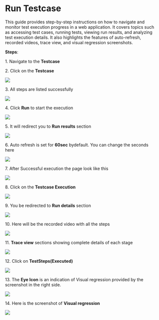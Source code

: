 

# Run Testcase



This guide provides step-by-step instructions on how to navigate and monitor test execution progress in a web application. It covers topics such as accessing test cases, running tests, viewing run results, and analyzing test execution details. It also highlights the features of auto-refresh, recorded videos, trace view, and visual regression screenshots.

**Steps**: 


1\. Navigate to the **Testcase**



2\. Click on the **Testcase**

![](https://ajeuwbhvhr.cloudimg.io/colony-recorder.s3.amazonaws.com/files/2024-02-29/99862d46-e66a-4bb2-9915-241ba3562bb3/ascreenshot.jpeg?tl_px=101,96&br_px=1284,757&force_format=png&width=1120.0&wat=1&wat_opacity=0.7&wat_gravity=northwest&wat_url=https://colony-recorder.s3.us-west-1.amazonaws.com/images/watermarks/FB923C_standard.png&wat_pad=524,277)



3\. All steps are listed successfully

![](https://ajeuwbhvhr.cloudimg.io/colony-recorder.s3.amazonaws.com/files/2024-02-29/82f8581e-6efd-4705-8553-cb125410150f/ascreenshot.jpeg?tl_px=190,131&br_px=1373,792&force_format=png&width=1120.0&wat=1&wat_opacity=0.7&wat_gravity=northwest&wat_url=https://colony-recorder.s3.us-west-1.amazonaws.com/images/watermarks/FB923C_standard.png&wat_pad=524,277)



4\. Click **Run** to start the execution

![](https://ajeuwbhvhr.cloudimg.io/colony-recorder.s3.amazonaws.com/files/2024-02-29/542d9e91-c57a-4efb-95f4-15d35df6a330/user_cropped_screenshot.jpeg?tl_px=737,0&br_px=1920,660&force_format=png&width=1120.0&wat=1&wat_opacity=0.7&wat_gravity=northwest&wat_url=https://colony-recorder.s3.us-west-1.amazonaws.com/images/watermarks/FB923C_standard.png&wat_pad=630,1)



5\. It will redirect you to **Run results** section

![](https://ajeuwbhvhr.cloudimg.io/colony-recorder.s3.amazonaws.com/files/2024-02-29/7fa0e6a9-d024-44ee-8bf8-d85a4f7f2011/user_cropped_screenshot.jpeg?tl_px=20,0&br_px=1203,660&force_format=png&width=1120.0&wat=1&wat_opacity=0.7&wat_gravity=northwest&wat_url=https://colony-recorder.s3.us-west-1.amazonaws.com/images/watermarks/FB923C_standard.png&wat_pad=524,237)



6\. Auto refresh is set for **60sec** bydefault. You can change the seconds here

![](https://ajeuwbhvhr.cloudimg.io/colony-recorder.s3.amazonaws.com/files/2024-02-29/a2908a04-0d15-43c9-8dff-c7e76154cc28/ascreenshot.jpeg?tl_px=608,0&br_px=1791,660&force_format=png&width=1120.0&wat=1&wat_opacity=0.7&wat_gravity=northwest&wat_url=https://colony-recorder.s3.us-west-1.amazonaws.com/images/watermarks/FB923C_standard.png&wat_pad=524,222)



7\. After Successful execution the page look like this

![](https://ajeuwbhvhr.cloudimg.io/colony-recorder.s3.amazonaws.com/files/2024-02-29/9b7ab0b5-e4a6-48dc-a2fc-8ddc095ae148/ascreenshot.jpeg?tl_px=96,102&br_px=1279,763&force_format=png&width=1120.0&wat=1&wat_opacity=0.7&wat_gravity=northwest&wat_url=https://colony-recorder.s3.us-west-1.amazonaws.com/images/watermarks/FB923C_standard.png&wat_pad=524,277)



8\. Click on the **Testcase Execution**

![](https://ajeuwbhvhr.cloudimg.io/colony-recorder.s3.amazonaws.com/files/2024-02-29/5ecbc8f9-ad85-4054-a45a-384d7d753c38/ascreenshot.jpeg?tl_px=194,1&br_px=1377,662&force_format=png&width=1120.0&wat=1&wat_opacity=0.7&wat_gravity=northwest&wat_url=https://colony-recorder.s3.us-west-1.amazonaws.com/images/watermarks/FB923C_standard.png&wat_pad=524,277)



9\. You be redirected to **Run details** section

![](https://ajeuwbhvhr.cloudimg.io/colony-recorder.s3.amazonaws.com/files/2024-02-29/fa1a4499-3477-44d6-8b32-a052df3ae8f7/user_cropped_screenshot.jpeg?tl_px=0,15&br_px=1182,676&force_format=png&width=1120.0&wat=1&wat_opacity=0.7&wat_gravity=northwest&wat_url=https://colony-recorder.s3.us-west-1.amazonaws.com/images/watermarks/FB923C_standard.png&wat_pad=441,277)



10\. Here will be the recorded video with all the steps

![](https://ajeuwbhvhr.cloudimg.io/colony-recorder.s3.amazonaws.com/files/2024-02-29/6e1be452-2c7c-493c-aa47-0b9a1e81bdd4/ascreenshot.jpeg?tl_px=0,164&br_px=1182,825&force_format=png&width=1120.0&wat=1&wat_opacity=0.7&wat_gravity=northwest&wat_url=https://colony-recorder.s3.us-west-1.amazonaws.com/images/watermarks/FB923C_standard.png&wat_pad=309,277)



11\. **Trace view** sections showing complete details of each stage

![](https://ajeuwbhvhr.cloudimg.io/colony-recorder.s3.amazonaws.com/files/2024-02-29/c51376dd-70f5-408c-9379-ad75843c3f53/user_cropped_screenshot.jpeg?tl_px=737,251&br_px=1920,911&force_format=png&width=1120.0&wat=1&wat_opacity=0.7&wat_gravity=northwest&wat_url=https://colony-recorder.s3.us-west-1.amazonaws.com/images/watermarks/FB923C_standard.png&wat_pad=599,377)



12\. Click on **TestSteps(Executed)**

![](https://ajeuwbhvhr.cloudimg.io/colony-recorder.s3.amazonaws.com/files/2024-02-29/8a3a51aa-8690-4205-bd0e-9ef8112011b7/user_cropped_screenshot.jpeg?tl_px=0,0&br_px=1182,660&force_format=png&width=1120.0&wat=1&wat_opacity=0.7&wat_gravity=northwest&wat_url=https://colony-recorder.s3.us-west-1.amazonaws.com/images/watermarks/FB923C_standard.png&wat_pad=397,216)



13\. The **Eye Icon** is an indication of Visual regression provided by the screenshot in the right side.

![](https://ajeuwbhvhr.cloudimg.io/colony-recorder.s3.amazonaws.com/files/2024-02-29/acd4aa72-4f36-4ddd-9210-f4ef0d38fb41/user_cropped_screenshot.jpeg?tl_px=617,189&br_px=1800,850&force_format=png&width=1120.0&wat=1&wat_opacity=0.7&wat_gravity=northwest&wat_url=https://colony-recorder.s3.us-west-1.amazonaws.com/images/watermarks/FB923C_standard.png&wat_pad=524,277)



14\. Here is the screenshot of **Visual regression**

![](https://ajeuwbhvhr.cloudimg.io/colony-recorder.s3.amazonaws.com/files/2024-02-29/5c3d9193-00ba-4b79-8086-35d8907cd39d/user_cropped_screenshot.jpeg?tl_px=737,251&br_px=1920,911&force_format=png&width=1120.0&wat=1&wat_opacity=0.7&wat_gravity=northwest&wat_url=https://colony-recorder.s3.us-west-1.amazonaws.com/images/watermarks/FB923C_standard.png&wat_pad=782,288)



